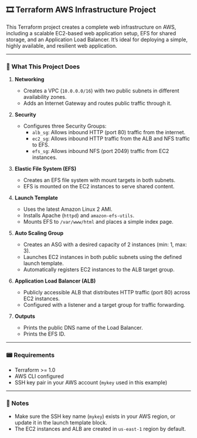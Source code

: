 ## 🎞 Terraform AWS Infrastructure Project

This Terraform project creates a complete web infrastructure on AWS, including a scalable EC2-based web application setup, EFS for shared storage, and an Application Load Balancer. It’s ideal for deploying a simple, highly available, and resilient web application.

---

### 🚀 What This Project Does

1. **Networking**
   - Creates a VPC (`10.0.0.0/16`) with two public subnets in different availability zones.
   - Adds an Internet Gateway and routes public traffic through it.

2. **Security**
   - Configures three Security Groups:
     - `alb_sg`: Allows inbound HTTP (port 80) traffic from the internet.
     - `ec2_sg`: Allows inbound HTTP traffic from the ALB and NFS traffic to EFS.
     - `efs_sg`: Allows inbound NFS (port 2049) traffic from EC2 instances.

3. **Elastic File System (EFS)**
   - Creates an EFS file system with mount targets in both subnets.
   - EFS is mounted on the EC2 instances to serve shared content.

4. **Launch Template**
   - Uses the latest Amazon Linux 2 AMI.
   - Installs Apache (`httpd`) and `amazon-efs-utils`.
   - Mounts EFS to `/var/www/html` and places a simple index page.

5. **Auto Scaling Group**
   - Creates an ASG with a desired capacity of 2 instances (min: 1, max: 3).
   - Launches EC2 instances in both public subnets using the defined launch template.
   - Automatically registers EC2 instances to the ALB target group.

6. **Application Load Balancer (ALB)**
   - Publicly accessible ALB that distributes HTTP traffic (port 80) across EC2 instances.
   - Configured with a listener and a target group for traffic forwarding.

7. **Outputs**
   - Prints the public DNS name of the Load Balancer.
   - Prints the EFS ID.

---

### 📟 Requirements

- Terraform >= 1.0
- AWS CLI configured
- SSH key pair in your AWS account (`mykey` used in this example)

---


### 📌 Notes

- Make sure the SSH key name (`mykey`) exists in your AWS region, or update it in the launch template block.
- The EC2 instances and ALB are created in `us-east-1` region by default.

